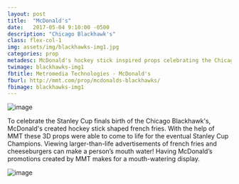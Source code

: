 ```yaml
---
layout: post
title:  "McDonald's"
date:   2017-05-04 9:10:00 -0500
description: "Chicago Blackhawk's"
class: flex-col-1
img: assets/img/blackhawks-img1.jpg
categories: prop
metadesc: McDonald's hockey stick inspired props celebrating the Chicago Blackhawks Stanley Cup Championship.
twimage: blackhawks-img1
fbtitle: Metromedia Technologies - McDonald's
fburl: http://mmt.com/prop/mcdonalds-blackhawks/
fbimage: blackhawks-img1
---
```

![image](../../assets/img/blackhawks-hero.jpg "McDonald's Chicago Blackhawks")

<span>T</span>o celebrate the Stanley Cup finals birth of the Chicago Blackhawk's, McDonald's created hockey stick shaped french fries. With the help of MMT these 3D props were able to come to life for the eventual Stanley Cup Champions. Viewing larger-than-life advertisements of french fries and cheeseburgers can make a person’s mouth water! Having McDonald’s promotions created by MMT makes for a mouth-watering display.

![image](../../assets/img/blackhawks-img2.jpg "McDonald's Chicago Blackhawks")
